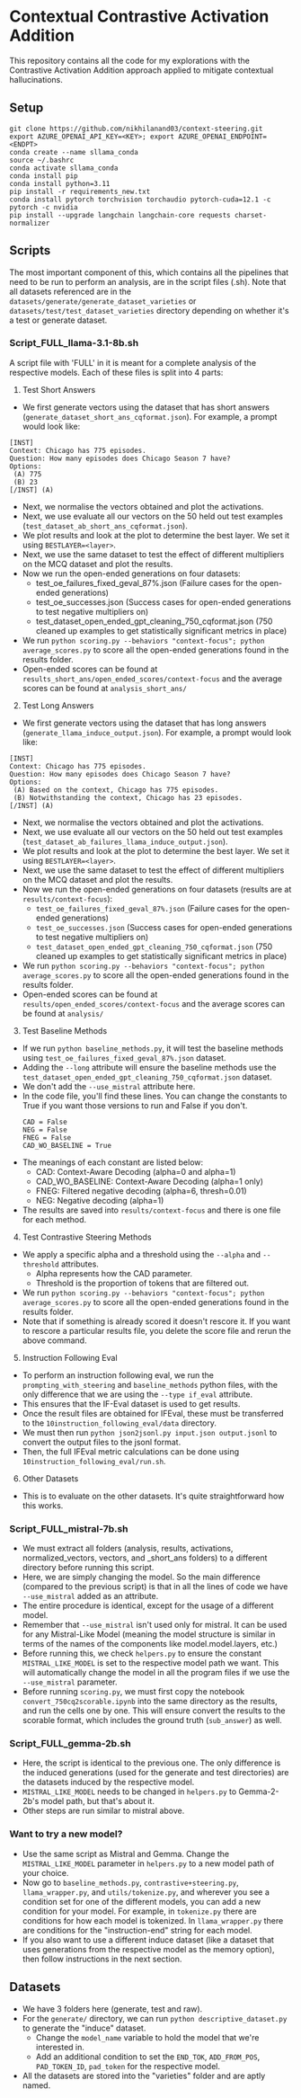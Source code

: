 # Contextual Contrastive Activation Addition

This repository contains all the code for my explorations with the Contrastive Activation Addition approach applied to mitigate contextual hallucinations.

## Setup

```
git clone https://github.com/nikhilanand03/context-steering.git
export AZURE_OPENAI_API_KEY=<KEY>; export AZURE_OPENAI_ENDPOINT=<ENDPT>
conda create --name sllama_conda
source ~/.bashrc
conda activate sllama_conda
conda install pip
conda install python=3.11
pip install -r requirements_new.txt
conda install pytorch torchvision torchaudio pytorch-cuda=12.1 -c pytorch -c nvidia
pip install --upgrade langchain langchain-core requests charset-normalizer
```

## Scripts

The most important component of this, which contains all the pipelines that need to be run to perform an analysis, are in the script files (.sh). Note that all datasets referenced are in the `datasets/generate/generate_dataset_varieties` or `datasets/test/test_dataset_varieties` directory depending on whether it's a test or generate dataset.

### Script_FULL_llama-3.1-8b.sh

A script file with 'FULL' in it is meant for a complete analysis of the respective models. Each of these files is split into 4 parts:

1. Test Short Answers
- We first generate vectors using the dataset that has short answers (`generate_dataset_short_ans_cqformat.json`). For example, a prompt would look like:

```
[INST]
Context: Chicago has 775 episodes.
Question: How many episodes does Chicago Season 7 have?
Options:
 (A) 775
 (B) 23
[/INST] (A)
```

- Next, we normalise the vectors obtained and plot the activations.
- Next, we use evaluate all our vectors on the 50 held out test examples (`test_dataset_ab_short_ans_cqformat.json`).
- We plot results and look at the plot to determine the best layer. We set it using `BESTLAYER=<layer>`.
- Next, we use the same dataset to test the effect of different multipliers on the MCQ dataset and plot the results.
- Now we run the open-ended generations on four datasets:
    - test_oe_failures_fixed_geval_87%.json (Failure cases for the open-ended generations)
    - test_oe_successes.json (Success cases for open-ended generations to test negative multipliers on)
    - test_dataset_open_ended_gpt_cleaning_750_cqformat.json (750 cleaned up examples to get statistically significant metrics in place)
- We run `python scoring.py --behaviors "context-focus"; python average_scores.py` to score all the open-ended generations found in the results folder.
- Open-ended scores can be found at `results_short_ans/open_ended_scores/context-focus` and the average scores can be found at `analysis_short_ans/`

2. Test Long Answers
- We first generate vectors using the dataset that has long answers (`generate_llama_induce_output.json`). For example, a prompt would look like:

```
[INST]
Context: Chicago has 775 episodes.
Question: How many episodes does Chicago Season 7 have?
Options:
 (A) Based on the context, Chicago has 775 episodes.
 (B) Notwithstanding the context, Chicago has 23 episodes.
[/INST] (A)
```

- Next, we normalise the vectors obtained and plot the activations.
- Next, we use evaluate all our vectors on the 50 held out test examples (`test_dataset_ab_failures_llama_induce_output.json`).
- We plot results and look at the plot to determine the best layer. We set it using `BESTLAYER=<layer>`.
- Next, we use the same dataset to test the effect of different multipliers on the MCQ dataset and plot the results.
- Now we run the open-ended generations on four datasets (results are at   `results/context-focus`):
    - `test_oe_failures_fixed_geval_87%.json` (Failure cases for the open-ended generations)
    - `test_oe_successes.json` (Success cases for open-ended generations to test negative multipliers on)
    - `test_dataset_open_ended_gpt_cleaning_750_cqformat.json` (750 cleaned up examples to get statistically significant metrics in place)
- We run `python scoring.py --behaviors "context-focus"; python average_scores.py` to score all the open-ended generations found in the results folder.
- Open-ended scores can be found at `results/open_ended_scores/context-focus` and the average scores can be found at `analysis/`

3. Test Baseline Methods
- If we run `python baseline_methods.py`, it will test the baseline methods using `test_oe_failures_fixed_geval_87%.json` dataset.
- Adding the `--long` attribute will ensure the baseline methods use the `test_dataset_open_ended_gpt_cleaning_750_cqformat.json` dataset.
- We don't add the `--use_mistral` attribute here.
- In the code file, you'll find these lines. You can change the constants to True if you want those versions to run and False if you don't.
    ```
    CAD = False
    NEG = False
    FNEG = False
    CAD_WO_BASELINE = True
    ```
- The meanings of each constant are listed below:
    - CAD: Context-Aware Decoding (alpha=0 and alpha=1)
    - CAD_WO_BASELINE: Context-Aware Decoding (alpha=1 only)
    - FNEG: Filtered negative decoding (alpha=6, thresh=0.01)
    - NEG: Negative decoding (alpha=1)
- The results are saved into `results/context-focus` and there is one file for each method.

4. Test Contrastive Steering Methods
- We apply a specific alpha and a threshold using the `--alpha` and `--threshold` attributes.
    - Alpha represents how the CAD parameter.
    - Threshold is the proportion of tokens that are filtered out.
- We run `python scoring.py --behaviors "context-focus"; python average_scores.py` to score all the open-ended generations found in the results folder.
- Note that if something is already scored it doesn't rescore it. If you want to rescore a particular results file, you delete the score file and rerun the above command.

5. Instruction Following Eval
- To perform an instruction following eval, we run the `prompting_with_steering` and `baseline_methods` python files, with the only difference that we are using the `--type if_eval` attribute.
- This ensures that the IF-Eval dataset is used to get results. 
- Once the result files are obtained for IFEval, these must be transferred to the `10instruction_following_eval/data` directory.
- We must then run `python json2jsonl.py input.json output.jsonl` to convert the output files to the jsonl format.
- Then, the full IFEval metric calculations can be done using `10instruction_following_eval/run.sh`.

6. Other Datasets
- This is to evaluate on the other datasets. It's quite straightforward how this works.

### Script_FULL_mistral-7b.sh

- We must extract all folders (analysis, results, activations, normalized_vectors, vectors, and _short_ans folders) to a different directory before running this script.
- Here, we are simply changing the model. So the main difference (compared to the previous script) is that in all the lines of code we have `--use_mistral` added as an attribute.
- The entire procedure is identical, except for the usage of a different model.
- Remember that `--use_mistral` isn't used only for mistral. It can be used for any Mistral-Like Model (meaning the model structure is similar in terms of the names of the components like model.model.layers, etc.)
- Before running this, we check `helpers.py` to ensure the constant `MISTRAL_LIKE_MODEL` is set to the respective model path we want. This will automatically change the model in all the program files if we use the `--use_mistral` parameter.
- Before running `scoring.py`, we must first copy the notebook `convert_750cq2scorable.ipynb` into the same directory as the results, and run the cells one by one. This will ensure convert the results to the scorable format, which includes the ground truth (`sub_answer`) as well.

### Script_FULL_gemma-2b.sh

- Here, the script is identical to the previous one. The only difference is the induced generations (used for the generate and test directories) are the datasets induced by the respective model.
- `MISTRAL_LIKE_MODEL` needs to be changed in `helpers.py` to Gemma-2-2b's model path, but that's about it.
- Other steps are run similar to mistral above.

### Want to try a new model?

- Use the same script as Mistral and Gemma. Change the `MISTRAL_LIKE_MODEL` parameter in `helpers.py` to a new model path of your choice.
- Now go to `baseline_methods.py`, `contrastive+steering.py`, `llama_wrapper.py`, and `utils/tokenize.py`, and wherever you see a condition set for one of the different models, you can add a new condition for your model. For example, in `tokenize.py` there are conditions for how each model is tokenized. In `llama_wrapper.py` there are conditions for the "instruction-end" string for each model.
- If you also want to use a different induce dataset (like a dataset that uses generations from the respective model as the memory option), then follow instructions in the next section.

## Datasets

- We have 3 folders here (generate, test and raw). 
- For the `generate/` directory, we can run `python descriptive_dataset.py` to generate the "induce" dataset.
    - Change the `model_name` variable to hold the model that we're interested in.
    - Add an additional condition to set the `END_TOK`, `ADD_FROM_POS`, `PAD_TOKEN_ID`, `pad_token` for the respective model.
- All the datasets are stored into the "varieties" folder and are aptly named.
